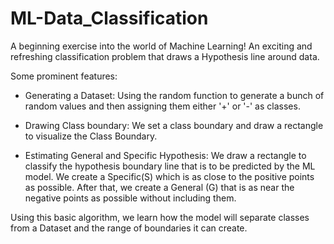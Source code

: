 # ML-Data_Classification
A beginning exercise into the world of Machine Learning! An exciting and refreshing classification problem that draws a Hypothesis line around data. 

Some prominent features:
- Generating a Dataset: Using the random function to generate a bunch of random values and then assigning them either '+' or '-' as classes.

- Drawing Class boundary: We set a class boundary and draw a rectangle to visualize the Class Boundary.

- Estimating General and Specific Hypothesis: We draw a rectangle to classify the hypothesis boundary line that is to be predicted by the ML model. We create a Specific(S) which is as close to the positive points as possible. After that, we create a General (G) that is as near the negative points as possible without including them.

Using this basic algorithm, we learn how the model will separate classes from a Dataset and the range of boundaries it can create.
